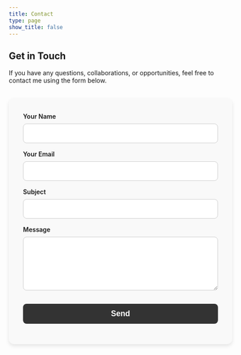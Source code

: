 ```yaml
---
title: Contact
type: page
show_title: false
---
```


## Get in Touch

If you have any questions, collaborations, or opportunities, feel free to contact me using the form below.

<style>
.contact-form {
  max-width: 600px;
  margin: 2rem auto;
  padding: 2rem;
  background: #f9f9f9;
  border-radius: 12px;
  box-shadow: 0 4px 8px rgba(0,0,0,0.1);
}
.contact-form label {
  font-weight: 600;
  margin-bottom: 0.5rem;
  display: block;
}
.contact-form input,
.contact-form textarea {
  width: 100%;
  border: 1px solid #ccc;
  border-radius: 8px;
  padding: 0.75rem;
  margin-bottom: 1rem;
  font-size: 1rem;
  box-sizing: border-box;
}
.contact-form button {
  display: block;
  width: 100%;
  background-color: #333;
  color: #fff;
  border: none;
  border-radius: 8px;
  padding: 0.75rem;
  font-size: 1.1rem;
  font-weight: bold;
  cursor: pointer;
  transition: background-color 0.3s ease;
}
.contact-form button:hover {
  background-color: #555;
}
</style>

<form action="https://formspree.io/f/mjkedvbg" method="POST" class="contact-form">
  <input type="hidden" name="_next" value="https://jihe-liu.github.io/thank-you/">

  <div>
    <label for="name">Your Name</label>
    <input id="name" type="text" name="name" required>
  </div>

  <div>
    <label for="email">Your Email</label>
    <input id="email" type="email" name="_replyto" required>
  </div>

  <div>
    <label for="subject">Subject</label>
    <input id="subject" type="text" name="subject">
  </div>

  <div>
    <label for="message">Message</label>
    <textarea id="message" name="message" rows="5" required></textarea>
  </div>

  <button type="submit">Send</button>
</form>
